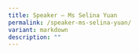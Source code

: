 ```yaml
---
title: Speaker – Ms Selina Yuan
permalink: /speaker-ms-selina-yuan/
variant: markdown
description: ""
---
```


